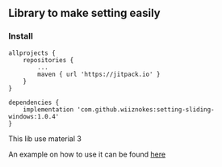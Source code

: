 ## Library to make setting easily

### Install
```
allprojects {
    repositories {
        ...
        maven { url 'https://jitpack.io' }
    }
}
```

```
dependencies {
    implementation 'com.github.wiiznokes:setting-sliding-windows:1.0.4'
}
```

This lib use material 3

An example on how to use it can be found [here](https://github.com/wiiznokes/setting-sliding-windows/blob/master/src/jvmTest/kotlin/settingTest.kt)

